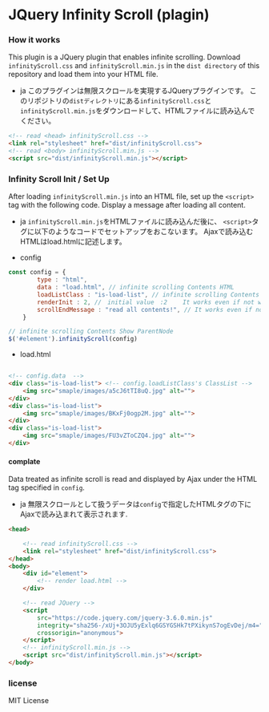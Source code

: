 
# JQuery Infinity Scroll (plagin)

### How it works
This plugin is a JQuery plugin that enables infinite scrolling.
Download `infinityScroll.css` and `infinityScroll.min.js` in the `dist directory` of this repository and load them into your HTML file.

- ja
このプラグインは無限スクロールを実現するJQueryプラグインです。
このリポジトリの`distディレクトリ`にある`infinityScroll.css`と`infinityScroll.min.js`をダウンロードして、HTMLファイルに読み込んでください。

```HTML
<!-- read <head> infinityScroll.css -->
<link rel="stylesheet" href="dist/infinityScroll.css">
<!-- read <body> infinityScroll.min.js -->
<script src="dist/infinityScroll.min.js"></script>
```


### Infinity Scroll Init / Set Up

After loading `infinityScroll.min.js` into an HTML file,
set up the `<script>` tag with the following code.
Display a message after loading all content.

- ja
`infinityScroll.min.js`をHTMLファイルに読み込んだ後に、
`<script>`タグに以下のようなコードでセットアップをおこないます。
Ajaxで読み込むHTMLはload.htmlに記述します。

- config

```JavaScript
const config = {
        type : "html", 
        data : "load.html", // infinite scrolling Contents HTML
        loadListClass : "is-load-list", // infinite scrolling Contents HTML ClassList
        renderInit : 2, //　initial value　:2　　 It works even if not write.　 List to display first
        scrollEndMessage : "read all contents!", // It works even if not write. Display a message after loading all content.
    }

// infinite scrolling Contents Show ParentNode
$('#element').infinityScroll(config)
```

- load.html
````HTML

<!-- config.data  -->
<div class="is-load-list"> <!-- config.loadListClass's ClassList -->
    <img src="smaple/images/a5cJ6tTI8uQ.jpg" alt="">
</div>
<div class="is-load-list">
    <img src="smaple/images/BKxFj0ogp2M.jpg" alt="">
</div>
<div class="is-load-list">
    <img src="smaple/images/FU3vZToCZQ4.jpg" alt="">
</div>
````

#### complate 

Data treated as infinite scroll is read and displayed by Ajax under the HTML tag specified in `config`.

- ja
無限スクロールとして扱うデータは`config`で指定したHTMLタグの下にAjaxで読み込まれて表示されます.


```HTML
<head>

    <!-- read infinityScroll.css -->
    <link rel="stylesheet" href="dist/infinityScroll.css">
</head>
<body>
    <div id="element">
        <!-- render load.html -->
    </div>

    <!-- read JQuery -->
    <script
        src="https://code.jquery.com/jquery-3.6.0.min.js"
        integrity="sha256-/xUj+3OJU5yExlq6GSYGSHk7tPXikynS7ogEvDej/m4="
        crossorigin="anonymous">
    </script>
    <!-- infinityScroll.min.js -->
    <script src="dist/infinityScroll.min.js"></script>
</body>
```

### license
MIT License


